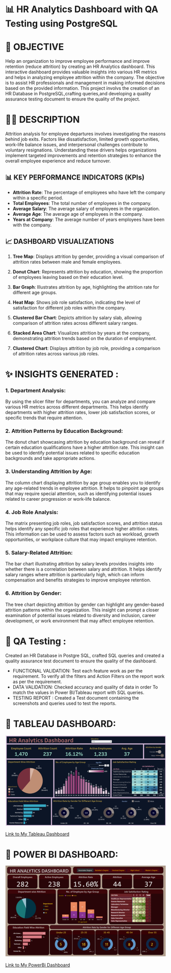 # 📊 HR  Analytics Dashboard with QA Testing using PostgreSQL

#  📜 OBJECTIVE 
Help an organization to improve employee performance and improve retention (reduce attrition) by creating an HR Analytics dashboard.
This interactive dashboard provides valuable insights into various HR metrics and helps in analyzing employee attrition within the company. The objective is to assist HR professionals and management in making informed decisions based on the provided information.
This project involvs the creation of an HR Database in PostgreSQL,crafting queries,and developing a quality assurance testing document to ensure the quality of the project.

#  👨‍💻 DESCRIPTION
Attrition analysis for employee departures involves investigating the reasons behind job exits. Factors like dissatisfaction, limited growth opportunities, work-life balance issues,
and interpersonal challenges contribute to voluntary resignations. Understanding these drivers helps organizations implement targeted improvements and retention strategies to enhance the overall
employee experience and reduce turnover.

## 📊 KEY PERFORMANCE INDICATORS (KPIs)

- **Attrition Rate**: The percentage of employees who have left the company within a specific period.
- **Total Employees**: The total number of employees in the company.
- **Average Salary**: The average salary of employees in the organization.
- **Average Age**: The average age of employees in the company.
- **Years at Company**: The average number of years employees have been with the company.

## 📈 DASHBOARD VISUALIZATIONS

1. **Tree Map**: Displays attrition by gender, providing a visual comparison of attrition rates between male and female employees.

2. **Donut Chart**: Represents attrition by education, showing the proportion of employees leaving based on their education level.

3. **Bar Graph**: Illustrates attrition by age, highlighting the attrition rate for different age groups.

4. **Heat Map**: Shows job role satisfaction, indicating the level of satisfaction for different job roles within the company.

5. **Clustered Bar Chart**: Depicts attrition by salary slab, allowing comparison of attrition rates across different salary ranges.

6. **Stacked Area Chart**: Visualizes attrition by years at the company, demonstrating attrition trends based on the duration of employment.

7. **Clustered Chart**: Displays attrition by job role, providing a comparison of attrition rates across various job roles.

#  ✨ INSIGHTS GENERATED :

### 1. Department Analysis: 
By using the slicer filter for departments, you can analyze and compare various HR metrics across different departments. This helps identify departments with higher attrition rates, lower job satisfaction scores, or specific trends that require attention.

### 2. Attrition Patterns by Education Background: 
The donut chart showcasing attrition by education background can reveal if certain education qualifications have a higher attrition rate. This insight can be used to identify potential issues related to specific education backgrounds and take appropriate actions.

### 3. Understanding Attrition by Age: 
The column chart displaying attrition by age group enables you to identify any age-related trends in employee attrition. It helps to pinpoint age groups that may require special attention, such as identifying potential issues related to career progression or work-life balance.

### 4. Job Role Analysis: 
The matrix presenting job roles, job satisfaction scores, and attrition status helps identify any specific job roles that experience higher attrition rates. This information can be used to assess factors such as workload, growth opportunities, or workplace culture that may impact employee retention.

### 5. Salary-Related Attrition: 
The bar chart illustrating attrition by salary levels provides insights into whether there is a correlation between salary and attrition. It helps identify salary ranges where attrition is particularly high, which can inform compensation and benefits strategies to improve employee retention.

### 6. Attrition by Gender: 
The tree chart depicting attrition by gender can highlight any gender-based attrition patterns within the organization. This insight can prompt a closer examination of potential issues related to diversity and inclusion, career development, or work environment that may affect employee retention.


#  🔄 QA Testing :

Created an HR Database in Postgre SQL, crafted SQL queries and created a quality assurance test document to ensure the quality of the dashboard.

* FUNCTIONAL VALIDATION: Test each feature work as per the requirement. To verify all the filters and Action Filters on the report work as per the requirement.
* DATA VALIDATION: Checked accuracy and quality of data in order To match the values in Power BI/Tableau report with SQL queries.
* TESTING REPORT : Created a Test document containing the screenshots and queries used to test the reports.

# 💼 TABLEAU DASHBOARD:

![Tableau Dashboard ](https://github.com/ShivalikaRastogi/HR-Analytics-Tableau/blob/main/Dashboard%20picture.png)

[Link to My Tableau Dashboard](https://www.novypro.com/project/hr-analytics--13)


# 💼 POWER BI DASHBOARD:
![Poerbi Dashboard ](https://github.com/ShivalikaRastogi/HR-Analysis-PowerBi/blob/main/Dashboard%20img.png)

[Link to My PowerBi Dashboard](https://www.novypro.com/project/hr-analytics-dashboard-185)
